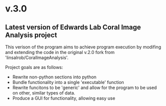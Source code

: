 v.3.0
===================
Latest version of Edwards Lab Coral Image Analysis project
-------------------
This verison of the program aims to achieve program execution by modifing and extending the code in the original v.2.0 fork from 'linsalrob/CoralImageAnalysis'.

Project goals are as follows:
- Rewrite non-python sections into python
- Bundle functionality into a single 'executable' function
- Rewrite funcitons to be 'generic' and allow for the program to be used on other, similar types of data.
- Produce a GUI for functionality, allowing easy use
